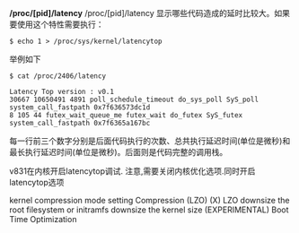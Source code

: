  

**/proc/[pid]/latency**
/proc/[pid]/latency 显示哪些代码造成的延时比较大。如果要使用这个特性需要执行：

~~~
$ echo 1 > /proc/sys/kernel/latencytop
~~~
举例如下
~~~
$ cat /proc/2406/latency

Latency Top version : v0.1
30667 10650491 4891 poll_schedule_timeout do_sys_poll SyS_poll system_call_fastpath 0x7f636573dc1d
8 105 44 futex_wait_queue_me futex_wait do_futex SyS_futex system_call_fastpath 0x7f6365a167bc
~~~
每一行前三个数字分别是后面代码执行的次数、总共执行延迟时间(单位是微秒)和最长执行延迟时间(单位是微秒)。后面则是代码完整的调用栈。


v831在内核开启latencytop调试.
注意,需要关闭内核优化选项.同时开启latencytop选项

kernel compression mode setting
	Compression (LZO)
		(X) LZO
downsize the root filesystem or initramfs
downsize the kernel size (EXPERIMENTAL) 
Boot Time Optimization